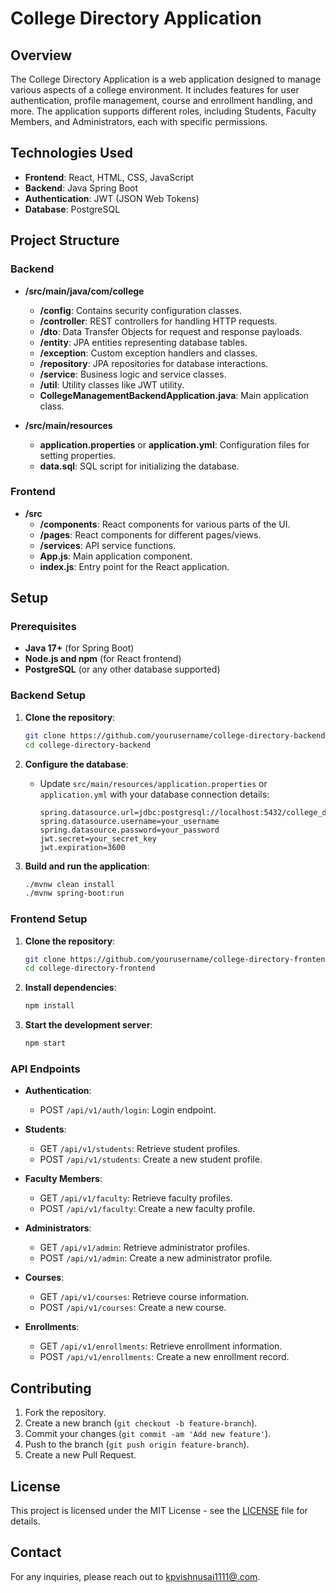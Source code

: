 
# College Directory Application

## Overview

The College Directory Application is a web application designed to manage various aspects of a college environment. It includes features for user authentication, profile management, course and enrollment handling, and more. The application supports different roles, including Students, Faculty Members, and Administrators, each with specific permissions.

## Technologies Used

- **Frontend**: React, HTML, CSS, JavaScript
- **Backend**: Java Spring Boot
- **Authentication**: JWT (JSON Web Tokens)
- **Database**: PostgreSQL

## Project Structure

### Backend

- **/src/main/java/com/college**
  - **/config**: Contains security configuration classes.
  - **/controller**: REST controllers for handling HTTP requests.
  - **/dto**: Data Transfer Objects for request and response payloads.
  - **/entity**: JPA entities representing database tables.
  - **/exception**: Custom exception handlers and classes.
  - **/repository**: JPA repositories for database interactions.
  - **/service**: Business logic and service classes.
  - **/util**: Utility classes like JWT utility.
  - **CollegeManagementBackendApplication.java**: Main application class.

- **/src/main/resources**
  - **application.properties** or **application.yml**: Configuration files for setting properties.
  - **data.sql**: SQL script for initializing the database.

### Frontend

- **/src**
  - **/components**: React components for various parts of the UI.
  - **/pages**: React components for different pages/views.
  - **/services**: API service functions.
  - **App.js**: Main application component.
  - **index.js**: Entry point for the React application.

## Setup

### Prerequisites

- **Java 17+** (for Spring Boot)
- **Node.js and npm** (for React frontend)
- **PostgreSQL** (or any other database supported)

### Backend Setup

1. **Clone the repository**:
   ```sh
   git clone https://github.com/yourusername/college-directory-backend.git
   cd college-directory-backend
   ```

2. **Configure the database**:
   - Update `src/main/resources/application.properties` or `application.yml` with your database connection details:
     ```properties
     spring.datasource.url=jdbc:postgresql://localhost:5432/college_directory
     spring.datasource.username=your_username
     spring.datasource.password=your_password
     jwt.secret=your_secret_key
     jwt.expiration=3600
     ```

3. **Build and run the application**:
   ```sh
   ./mvnw clean install
   ./mvnw spring-boot:run
   ```

### Frontend Setup

1. **Clone the repository**:
   ```sh
   git clone https://github.com/yourusername/college-directory-frontend.git
   cd college-directory-frontend
   ```

2. **Install dependencies**:
   ```sh
   npm install
   ```

3. **Start the development server**:
   ```sh
   npm start
   ```

### API Endpoints

- **Authentication**:
  - POST `/api/v1/auth/login`: Login endpoint.

- **Students**:
  - GET `/api/v1/students`: Retrieve student profiles.
  - POST `/api/v1/students`: Create a new student profile.

- **Faculty Members**:
  - GET `/api/v1/faculty`: Retrieve faculty profiles.
  - POST `/api/v1/faculty`: Create a new faculty profile.

- **Administrators**:
  - GET `/api/v1/admin`: Retrieve administrator profiles.
  - POST `/api/v1/admin`: Create a new administrator profile.

- **Courses**:
  - GET `/api/v1/courses`: Retrieve course information.
  - POST `/api/v1/courses`: Create a new course.

- **Enrollments**:
  - GET `/api/v1/enrollments`: Retrieve enrollment information.
  - POST `/api/v1/enrollments`: Create a new enrollment record.

## Contributing

1. Fork the repository.
2. Create a new branch (`git checkout -b feature-branch`).
3. Commit your changes (`git commit -am 'Add new feature'`).
4. Push to the branch (`git push origin feature-branch`).
5. Create a new Pull Request.

## License

This project is licensed under the MIT License - see the [LICENSE](LICENSE) file for details.

## Contact

For any inquiries, please reach out to [kpvishnusai1111@.com](mailto:kpvishnusai1111@gmail.com).
